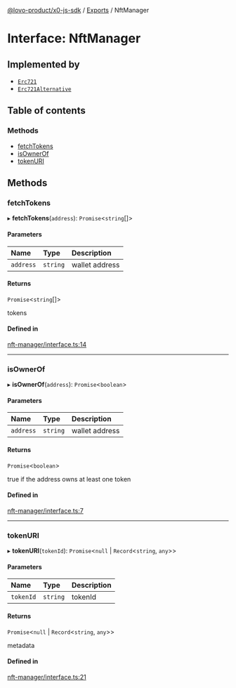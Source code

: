 [@lovo-product/x0-js-sdk](../README.md) / [Exports](../modules.md) / NftManager

# Interface: NftManager

## Implemented by

- [`Erc721`](../classes/Erc721.md)
- [`Erc721Alternative`](../classes/Erc721Alternative.md)

## Table of contents

### Methods

- [fetchTokens](NftManager.md#fetchtokens)
- [isOwnerOf](NftManager.md#isownerof)
- [tokenURI](NftManager.md#tokenuri)

## Methods

### fetchTokens

▸ **fetchTokens**(`address`): `Promise`<`string`[]\>

#### Parameters

| Name | Type | Description |
| :------ | :------ | :------ |
| `address` | `string` | wallet address |

#### Returns

`Promise`<`string`[]\>

tokens

#### Defined in

[nft-manager/interface.ts:14](https://github.com/LOVO-product/x0-js-sdk/blob/4d7ebd1/src/nft-manager/interface.ts#L14)

___

### isOwnerOf

▸ **isOwnerOf**(`address`): `Promise`<`boolean`\>

#### Parameters

| Name | Type | Description |
| :------ | :------ | :------ |
| `address` | `string` | wallet address |

#### Returns

`Promise`<`boolean`\>

true if the address owns at least one token

#### Defined in

[nft-manager/interface.ts:7](https://github.com/LOVO-product/x0-js-sdk/blob/4d7ebd1/src/nft-manager/interface.ts#L7)

___

### tokenURI

▸ **tokenURI**(`tokenId`): `Promise`<``null`` \| `Record`<`string`, `any`\>\>

#### Parameters

| Name | Type | Description |
| :------ | :------ | :------ |
| `tokenId` | `string` | tokenId |

#### Returns

`Promise`<``null`` \| `Record`<`string`, `any`\>\>

metadata

#### Defined in

[nft-manager/interface.ts:21](https://github.com/LOVO-product/x0-js-sdk/blob/4d7ebd1/src/nft-manager/interface.ts#L21)
